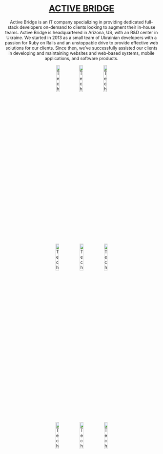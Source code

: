 <h1 align='center'>
  <a href="https://activebridge.org" target="_blank">ACTIVE BRIDGE</a>
</h1>

<p align='center'>
  Active Bridge is an IT company specializing in providing dedicated full-stack developers on-demand to clients looking to augment their in-house teams. Active Bridge is headquartered in Arizona, US, with an R&D center in Ukraine. We started in 2013 as a small team of Ukrainian developers with a passion for Ruby on Rails and an unstoppable drive to provide effective web solutions for our clients. Since then, we’ve successfully assisted our clients in developing and maintaining websites and web-based systems, mobile applications, and software products.
</p>

<p align='center'>
<a href="#"><img width="15%" alt="Technologies" src="https://den.activebridge.org/assets/images/index/award-1.webp"></a><a href="#"><img width="15%" alt="Technologies" src="https://den.activebridge.org/assets/images/index/award-2.webp"></a>
<a href="#"><img width="15%" alt="Technologies" src="https://den.activebridge.org/assets/images/index/award-3.webp"></a>
</br>
<a href="#"><img width="15%" alt="Technologies" src="https://den.activebridge.org/assets/images/index/award-4.webp"></a>
<a href="#"><img width="15%" alt="Technologies" src="https://den.activebridge.org/assets/images/index/award-5.webp"></a>
<a href="#"><img width="15%" alt="Technologies" src="https://den.activebridge.org/assets/images/index/award-6.webp"></a>
</br>
<a href="#"><img width="15%" alt="Technologies" src="https://den.activebridge.org/assets/images/index/award-7.webp"></a>
<a href="#"><img width="15%" alt="Technologies" src="https://den.activebridge.org/assets/images/index/award-8.webp"></a>
<a href="#"><img width="15%" alt="Technologies" src="https://den.activebridge.org/assets/images/index/award-9.webp"></a>
</p>
